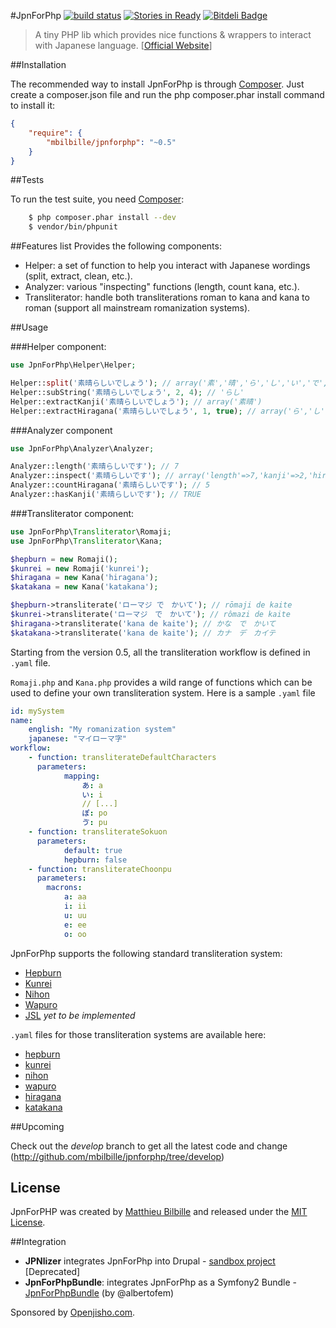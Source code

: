 #JpnForPhp [![build status](https://secure.travis-ci.org/mbilbille/jpnforphp.png)](http://travis-ci.org/mbilbille/jpnforphp) [![Stories in Ready](https://badge.waffle.io/mbilbille/jpnforphp.png?label=ready)](https://waffle.io/mbilbille/jpnforphp) [![Bitdeli Badge](https://d2weczhvl823v0.cloudfront.net/mbilbille/jpnforphp/trend.png)](https://bitdeli.com/free "Bitdeli Badge")

> A tiny PHP lib which provides nice functions & wrappers to interact with Japanese language. [[Official Website](http://mbilbille.github.com/jpnforphp/)]

##Installation

The recommended way to install JpnForPhp is through [Composer](http://getcomposer.org/). Just create a composer.json file and run the php composer.phar install command to install it:

```json
{
    "require": {
        "mbilbille/jpnforphp": "~0.5"
    }
}
```

##Tests

To run the test suite, you need [Composer](http://getcomposer.org/):

```bash
    $ php composer.phar install --dev
    $ vendor/bin/phpunit
```

##Features list
Provides the following components:

- Helper: a set of function to help you interact with Japanese wordings (split, extract, clean, etc.).
- Analyzer: various "inspecting" functions (length, count kana, etc.).
- Transliterator: handle both transliterations roman to kana and kana to roman (support all mainstream romanization systems).

##Usage

###Helper component:

```php
use JpnForPhp\Helper\Helper;

Helper::split('素晴らしいでしょう'); // array('素','晴','ら','し','い','で','す')
Helper::subString('素晴らしいでしょう', 2, 4); // 'らし'
Helper::extractKanji('素晴らしいでしょう'); // array('素晴')
Helper::extractHiragana('素晴らしいでしょう', 1, true); // array('ら','し','い','で','しょ','う')
```

###Analyzer component

```php
use JpnForPhp\Analyzer\Analyzer;

Analyzer::length('素晴らしいです'); // 7
Analyzer::inspect('素晴らしいです'); // array('length'=>7,'kanji'=>2,'hiragana' =>5,'katakana'=>0)
Analyzer::countHiragana('素晴らしいです'); // 5
Analyzer::hasKanji('素晴らしいです'); // TRUE
```

###Transliterator component:

```php
use JpnForPhp\Transliterator\Romaji;
use JpnForPhp\Transliterator\Kana;

$hepburn = new Romaji();
$kunrei = new Romaji('kunrei');
$hiragana = new Kana('hiragana');
$katakana = new Kana('katakana');

$hepburn->transliterate('ローマジ で　かいて'); // rōmaji de kaite
$kunrei->transliterate('ローマジ　で　かいて'); // rômazi de kaite
$hiragana->transliterate('kana de kaite'); // かな　で　かいて
$katakana->transliterate('kana de kaite'); // カナ　デ　カイテ
```

Starting from the version 0.5, all the transliteration workflow is defined in ```.yaml``` file.

```Romaji.php``` and ```Kana.php``` provides a wild range of functions which can be used to define your own transliteration system.
Here is a sample ```.yaml``` file

```yaml
id: mySystem
name:
    english: "My romanization system"
    japanese: "マイローマ字"
workflow:
    - function: transliterateDefaultCharacters
      parameters:
            mapping:
                あ: a
                い: i
                // [...]
                ぽ: po
                ゔ: pu
    - function: transliterateSokuon
      parameters:
            default: true
            hepburn: false
    - function: transliterateChoonpu
      parameters:
        macrons:
            a: aa
            i: ii
            u: uu
            e: ee
            o: oo
```

JpnForPhp supports the following standard transliteration system:
- [Hepburn](http://en.wikipedia.org/wiki/Hepburn_romanization)
- [Kunrei](http://en.wikipedia.org/wiki/Kunrei-shiki_romanization)
- [Nihon](http://en.wikipedia.org/wiki/Nihon-shiki_romanization)
- [Wapuro](http://en.wikipedia.org/wiki/W%C4%81puro_r%C5%8Dmaji)
- [JSL](http://en.wikipedia.org/wiki/JSL_romanization) _yet to be implemented_

```.yaml``` files for those transliteration systems are available here:
- [hepburn](src/JpnForPhp/Transliterator/Romaji/hepburn.yaml)
- [kunrei](src/JpnForPhp/Transliterator/Romaji/kunrei.yaml)
- [nihon](src/JpnForPhp/Transliterator/Romaji/nihon.yaml)
- [wapuro](src/JpnForPhp/Transliterator/Romaji/wapuro.yaml)
- [hiragana](src/JpnForPhp/Transliterator/Romaji/hiragana.yaml)
- [katakana](src/JpnForPhp/Transliterator/Romaji/katakana.yaml)


##Upcoming

Check out the _develop_ branch to get all the latest code and change (http://github.com/mbilbille/jpnforphp/tree/develop)

## License

JpnForPHP was created by [Matthieu Bilbille](http://github.com/mbilbille) and released under the [MIT License](http://github.com/mbilbille/jpnforphp/blob/master/LICENSE).

##Integration

- **JPNlizer** integrates JpnForPhp into Drupal - [sandbox project](http://drupal.org/sandbox/mbilbille/1613510) [Deprecated]
- **JpnForPhpBundle**: integrates JpnForPhp as a Symfony2 Bundle - [JpnForPhpBundle](http://github.com/albertofem/JpnForPhpBundle) (by @albertofem)

Sponsored by [Openjisho.com](http://www.openjisho.com).
